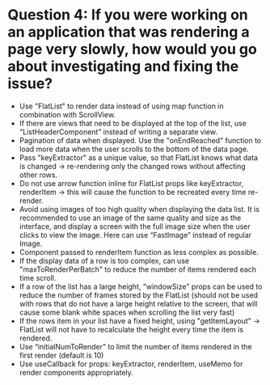 # Question 4: If you were working on an application that was rendering a page very slowly, how would you go about investigating and fixing the issue?

- Use "FlatList" to render data instead of using map function in combination with ScrollView.
- If there are views that need to be displayed at the top of the list, use “ListHeaderComponent” instead of writing a separate view.
- Pagination of data when displayed. Use the "onEndReached" function to load more data when the user scrolls to the bottom of the data page.
- Pass "keyExtractor" as a unique value, so that FlatList knows what data is changed -> re-rendering only the changed rows without affecting other rows.
- Do not use arrow function inline for FlatList props like keyExtractor, renderItem -> this will cause the function to be recreated every time re-render.
- Avoid using images of too high quality when displaying the data list. It is recommended to use an image of the same quality and size as the interface, and display a screen with the full image size when the user clicks to view the image. Here can use “FastImage” instead of regular Image.
- Component passed to renderItem function as less complex as possible.
- If the display data of a row is too complex, can use "maxToRenderPerBatch" to reduce the number of items rendered each time scroll.
- If a row of the list has a large height, "windowSize" props can be used to reduce the number of frames stored by the FlatList (should not be used with rows that do not have a large height relative to the screen, that will cause some blank white spaces when scrolling the list very fast)
- If the rows item in your list have a fixed height, using "getItemLayout" -> FlatList will not have to recalculate the height every time the item is rendered.
- Use “initialNumToRender” to limit the number of items rendered in the first render (default is 10)
- Use useCallback for props: keyExtractor, renderItem, useMemo for render components appropriately.